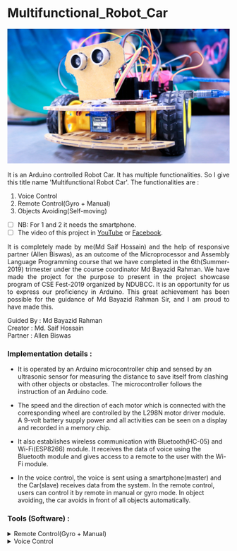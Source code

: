 # Multifunctional_Robot_Car
[<img src="0_Images/00.JPG">](0_Images/00.JPG)

<p align=justify>It is an Arduino controlled Robot Car. It has multiple functionalities. So I give this title name 'Multifunctional Robot Car'. The functionalities are :<p/>

1. Voice Control
2. Remote Control(Gyro + Manual)
3. Objects Avoiding(Self-moving)

- [ ] NB: For 1 and 2 it needs the smartphone. </br>
- [ ] The video of this project in [YouTube](https://youtu.be/kdsVhpjAuRs) or [Facebook](https://fb.watch/eGVUIuvwvz/).

<p align=justify>It is completely made by me(Md Saif Hossain) and the help of responsive partner (Allen Biswas), as an outcome of the Microprocessor and Assembly Language Programming course that we have completed in the 6th(Summer-2019) trimester under the course coordinator Md Bayazid Rahman. We have made the project for the purpose to present in the project showcase program of CSE Fest-2019 organized by NDUBCC. It is an opportunity for us to express our proficiency in Arduino. This great achievement has been possible for the guidance of Md Bayazid Rahman Sir, and I am proud to have made this.<p/>

Guided By : Md Bayazid Rahman </br>
Creator : Md. Saif Hossain </br>
Partner : Allen Biswas

### Implementation details :
- It is operated by an Arduino microcontroller chip and sensed by an ultrasonic sensor for measuring the distance to save itself from clashing with other objects or obstacles. The microcontroller follows the instruction of an Arduino code.

- The speed and the direction of each motor which is connected with the corresponding wheel are controlled by the L298N motor driver module. A 9-volt battery supply power and all activities can be seen on a display and recorded in a memory chip.

- It also establishes wireless communication with Bluetooth(HC-05) and Wi-Fi(ESP8266) module. It receives the data of voice using the Bluetooth module and gives access to a remote to the user with the Wi-Fi module.

- In the voice control, the voice is sent using a smartphone(master) and the Car(slave) receives data from the system. In the remote control, users can control it by remote in manual or gyro mode. In object avoiding, the car avoids in front of all objects automatically.

### Tools (Software) :

<details>
<summary>Remote Control(Gyro + Manual)</summary>

- App Name: RemoteXY
- Installer: Google Play
- Support: info@remotexy.com
- [Download Link](https://play.google.com/store/apps/details?id=com.shevauto.remotexy.free&hl=en&gl=US&pli=1) | [Website](https://remotexy.com/)
</details>

<details>
<summary>Voice Control</summary>

<details>
<summary>App Name: Arduino Bluetooth Controller</summary>
  
- Installer: Google Play
- Support: support@myvalleyapps.com
- [Download Link](https://play.google.com/store/apps/details?id=com.appsvalley.bluetooth.arduinocontroller&hl=en&gl=US) | [Website](https://myvalleyapps.com/)
</details>

<details>
<summary>App Name: Arduino Voice Control</summary>
  
- Installer: Google Play
- Support: cempehlivan92@gmail.com
- [Download Link](https://play.google.com/store/apps/details?id=appinventor.ai_cempehlivan92.Arduino_Sesli_Kontrol&hl=en&gl=US) | [Website]()
</details>
</details>

